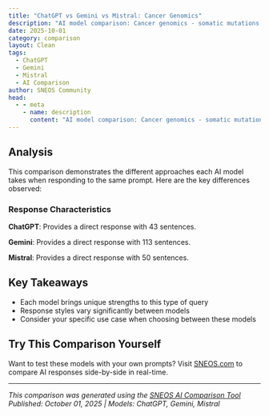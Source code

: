 ```yaml
---
title: "ChatGPT vs Gemini vs Mistral: Cancer Genomics"
description: "AI model comparison: Cancer genomics - somatic mutations and driver gene identification..."
date: 2025-10-01
category: comparison
layout: Clean
tags:
  - ChatGPT
  - Gemini
  - Mistral
  - AI Comparison
author: SNEOS Community
head:
  - - meta
    - name: description
      content: "AI model comparison: Cancer genomics - somatic mutations and driver gene identification..."
---
```


<ChatComparison
  title="ChatGPT vs Gemini vs Mistral: Cancer Genomics"
  prompt="Cancer genomics - somatic mutations and driver gene identification"
  :responses='{
    "ChatGPT": "Certainly! Here\u2019s a concise overview of **cancer genomics**, focusing on **somatic mutations** and **driver gene identification**:\n\n---\n\n### Cancer Genomics Overview\n\nCancer genomics studies the genetic alterations that drive cancer initiation, progression, and metastasis. The goal is to identify mutations that contribute to cancer development and to understand their functional impact.\n\n---\n\n### Somatic Mutations in Cancer\n\n- **Definition:** Somatic mutations are genetic alterations acquired by a cell that can be passed to the progeny of the mutated cell during cell division. These mutations are not inherited (germline), but occur in non-germline tissues and accumulate during a person\u2019s lifetime.\n  \n- **Types of somatic mutations:**\n  - **Point mutations:** Single nucleotide variants (SNVs)\n  - **Insertions and deletions (indels)**\n  - **Copy number variations (CNVs):** Amplifications or deletions of genomic regions.\n  - **Structural variants:** Translocations, inversions.\n  \n- Somatic mutations in cancer can be:\n  - **Driver mutations:** Confer growth advantage to cells and contribute to oncogenesis.\n  - **Passenger mutations:** By-products of genomic instability, not contributing to cancer phenotype.\n\n---\n\n### Identifying Driver Genes\n\nDriver genes are those that harbor driver mutations leading to tumorigenesis. They can be oncogenes (gain-of-function mutations) or tumor suppressor genes (loss-of-function mutations).\n\n#### Approaches to identify driver genes:\n\n1. **Frequency-based methods:**\n   - Identify genes mutated more often than expected by chance.\n   - Statistical methods compare observed mutation frequency with background mutation rate.\n   - Examples: MutSig, dNdScv.\n   \n2. **Functional impact prediction:**\n   - Predict the potential effect of mutations on protein function (e.g., SIFT, PolyPhen).\n   - Emphasis on mutations predicted to impact protein domains or critical residues.\n   \n3. **Mutation clustering:**\n   - Driver mutations tend to cluster in functional domains.\n   - Tools identify hotspots of recurrent mutations.\n   \n4. **Integrative genomics:**\n   - Combine mutation data with copy number changes, expression data, epigenetic alterations.\n   - Helps filter out passengers.\n   \n5. **Pathway and network analysis:**\n   - Identify genes mutated within key cancer pathways.\n   - Mutations scattered across pathway members can collectively indicate driver roles.\n   \n6. **Comparative analysis:**\n   - Cross-cancer comparisons to identify common and cancer-type specific drivers.\n\n---\n\n### Key Tools and Databases\n\n- **COSMIC (Catalogue Of Somatic Mutations In Cancer):** Comprehensive resource of somatic mutations in cancer.\n- **TCGA (The Cancer Genome Atlas):** Large-scale cancer genomic data.\n- **ICGC (International Cancer Genome Consortium):** Global collaborative cancer genome project.\n- **MutSigCV:** Identifies significantly mutated genes.\n- **OncodriveFM/OncodriveCLUST:** Detects functional impact and clustering of mutations.\n  \n---\n\n### Challenges\n\n- Distinguishing true driver mutations from passenger mutations due to the high mutational burden.\n- Tumor heterogeneity complicates mutation calling.\n- Rare driver mutations that occur at low frequency across patients.\n\n---\n\n### Summary\n\n- Somatic mutations are key alterations in cancer genomes.\n- Identifying driver genes involves statistical, functional, and integrative approaches.\n- Understanding drivers provides targets for therapy and insights into cancer biology.\n\n---\n\nIf you want, I can provide a detailed explanation of any method or discuss specific examples of driver genes in cancer.",
    "Gemini": "Okay, let\u0027s break down the fascinating and complex field of cancer genomics, specifically focusing on somatic mutations and driver gene identification.\n\n**The Big Picture: Cancer Genomics and Somatic Mutations**\n\nCancer is fundamentally a disease of the genome.  Genomic alterations, or mutations, accumulate in cells over time, eventually leading to uncontrolled growth, invasion, and metastasis \u2013 the hallmarks of cancer.  Cancer genomics studies these genomic changes to understand the development, progression, and treatment of the disease.\n\n*   **Somatic Mutations vs. Germline Mutations:**  It\u0027s crucial to distinguish between these.\n\n    *   **Germline mutations** are inherited from parents and are present in all cells of the body.  These mutations can increase the *risk* of developing cancer (e.g., BRCA1/2 mutations in breast and ovarian cancer).\n    *   **Somatic mutations** are acquired during an individual\u0027s lifetime in specific cells.  They are not inherited.  Somatic mutations are the *direct* cause of cancer in most cases. These mutations are present only in cancer cells and some nearby cells, not in the whole body.\n\n*   **Somatic Mutations in Cancer:**  Cancer genomes often contain a large number of somatic mutations.  These mutations can be:\n\n    *   **Point mutations:** Single-base changes (e.g., A to G).\n    *   **Insertions/Deletions (Indels):**  Small stretches of DNA being added or removed.\n    *   **Copy Number Alterations (CNAs):** Changes in the number of copies of a specific region of the genome (amplifications or deletions).\n    *   **Structural Variants:** Large-scale rearrangements of the genome (e.g., translocations, inversions).\n    *   **Epigenetic Alterations:** Changes in gene expression without changes to the DNA sequence itself (e.g., DNA methylation, histone modification). These are also considered genomic alterations in cancer.\n\n**Driver Genes vs. Passenger Genes: The Key Distinction**\n\nNot all somatic mutations are created equal. This is where the concept of driver and passenger mutations comes in.\n\n*   **Driver Mutations:**\n\n    *   These are the mutations that *directly contribute to the development and progression of cancer*. They confer a selective growth advantage to the cells in which they occur. They provide the \u0022driving force\u0022 behind cancer.\n    *   Driver mutations typically affect genes involved in critical cellular processes, such as:\n\n        *   **Cell cycle regulation:**  Genes that control cell division (e.g., *CDK4*, *CCND1*, *RB1*).\n        *   **Growth signaling pathways:**  Genes involved in cell growth and proliferation (e.g., *EGFR*, *KRAS*, *PIK3CA*, *MAPK* pathway genes).\n        *   **DNA repair:** Genes that fix damaged DNA (e.g., *BRCA1*, *BRCA2*, *TP53*).\n        *   **Apoptosis (programmed cell death):**  Genes that regulate cell suicide (e.g., *TP53*, *BCL2* family).\n        *   **Transcription Factors:** Genes that control the expression of other genes (e.g., *MYC*, *FOXO3*).\n        *   **Chromatin Remodeling:** Genes that affect DNA accessibility.\n        *   **Immune Evasion:** Genes that help cancer cells avoid the immune system.\n\n    *   Identifying driver genes is a major goal of cancer genomics because these genes are often excellent targets for cancer therapy.\n\n*   **Passenger Mutations:**\n\n    *   These are mutations that are present in cancer cells but *do not directly contribute to the cancer phenotype*. They are essentially \u0022along for the ride.\u0022\n    *   They accumulate in cancer cells as a consequence of genomic instability, defects in DNA repair, and the high mutation rate of cancer cells.\n    *   Passenger mutations can be useful for tracking the evolution of cancer, but they are not usually therapeutic targets themselves.\n    *   The vast majority of somatic mutations in a cancer cell are passenger mutations.\n\n**Methods for Identifying Driver Genes**\n\nIdentifying driver genes is a complex and challenging task. It requires distinguishing the rare driver mutations from the much more abundant passenger mutations. Here are some of the main approaches:\n\n1.  **Frequency-Based Approaches (Statistical Methods):**\n\n    *   **Mutation Rate Analysis:**  Driver genes often show a significantly higher mutation rate than expected by chance. These mutations often occur in specific hotspots in the protein.\n    *   **Recurrence Analysis:**  Identifying genes that are mutated in a significant fraction of tumors of the same type. The more often a gene is mutated in different tumors, the more likely it is to be a driver gene. Statistical tests are used to assess the significance of the observed recurrence.  Examples include:\n\n        *   **OncodriveCLUST:** Identifies genes with mutations clustered in specific regions of the protein (mutation hotspots).\n        *   **MutSigCV:**  Tests for significantly higher mutation rates than expected based on the background mutation rate and gene length.\n\n    *   **Limitations:**  These methods can be biased by differences in mutation rates across the genome and may miss driver genes that are mutated at low frequencies or in specific subtypes of cancer.\n\n2.  **Functional Impact Prediction:**\n\n    *   These methods assess the likely functional consequences of a mutation on the protein product.  They try to predict whether a mutation is likely to disrupt protein function or alter its activity.\n    *   **Algorithms:**\n\n        *   **SIFT (Sorting Intolerant From Tolerant):**  Predicts whether an amino acid substitution will affect protein function based on sequence homology and the physical properties of amino acids.\n        *   **PolyPhen-2 (Polymorphism Phenotyping v2):**  Predicts the functional impact of amino acid substitutions using sequence and structural information.\n        *   **CADD (Combined Annotation Dependent Depletion):** Integrates multiple annotations to predict the deleteriousness of mutations.\n\n    *   **Limitations:** These methods are not perfect and can produce false positives and false negatives.  They rely on accurate protein structure and sequence information, which may not always be available.  They also do not directly measure the effect of the mutation on cell behavior.\n\n3.  **Pathway Analysis:**\n\n    *   This approach identifies pathways or networks of interacting genes that are significantly enriched for mutations.\n    *   The idea is that even if individual genes in a pathway are not frequently mutated, the pathway as a whole may be disrupted by mutations in multiple genes.\n    *   **Example:**  Identifying that mutations in multiple genes in the PI3K-AKT-mTOR pathway are common in a particular cancer type suggests that this pathway is a driver of cancer development.\n    *   **Tools:**  GSEA (Gene Set Enrichment Analysis), KEGG pathway analysis\n\n4.  **Experimental Validation:**\n\n    *   The most definitive way to identify driver genes is through experimental validation.  This involves directly testing the effect of a candidate driver mutation on cell behavior in vitro (in cell culture) or in vivo (in animal models).\n    *   **Methods:**\n\n        *   **CRISPR-Cas9 Gene Editing:**  Used to introduce specific mutations into cells and assess their effect on cell growth, proliferation, invasion, and other cancer-related phenotypes.\n        *   **RNA Interference (RNAi):**  Used to knock down the expression of a candidate driver gene and assess the effect on cell behavior.\n        *   **Xenograft Models:**  Human cancer cells are implanted into immunodeficient mice to study tumor growth and response to therapy.\n        *   **Genetically Engineered Mouse Models (GEMMs):**  Mice are engineered to carry specific mutations in candidate driver genes, allowing researchers to study cancer development in a more physiologically relevant setting.\n\n    *   **Limitations:** Experimental validation can be time-consuming and expensive. It is not feasible to validate every candidate driver gene.\n\n5.  **Comparative Genomics Across Species:**\n\n    *   Comparing cancer genomes across different species can help identify conserved driver genes.\n    *   If a gene is frequently mutated in cancers of different species, it is more likely to be a driver gene.\n    *   **Example:** *TP53* is a frequently mutated gene in cancers of humans, mice, and other species.\n\n6.  **Machine Learning and Artificial Intelligence:**\n\n    *   Machine learning algorithms can be trained to predict driver genes based on a variety of features, including mutation frequency, functional impact predictions, pathway information, and gene expression data.\n    *   **Examples:**  Random Forest, Support Vector Machines, Neural Networks\n    *   **Advantages:**  Can integrate multiple types of data and identify complex patterns that are difficult to detect using traditional statistical methods.\n    *   **Limitations:**  Require large datasets and can be prone to overfitting.\n\n**Challenges and Future Directions**\n\n*   **Tumor Heterogeneity:**  Cancer tumors are often heterogeneous, meaning that they are composed of cells with different genetic profiles. This makes it difficult to identify driver genes that are present in all cells of the tumor.\n*   **Non-Coding Mutations:**  Most of the genome does not code for proteins. Mutations in non-coding regions of the genome can also contribute to cancer development, but they are more difficult to study.\n*   **Epigenetic Changes:**  Epigenetic changes (e.g., DNA methylation, histone modifications) can also play a role in cancer development.\n*   **Gene-Environment Interactions:**  The effects of driver mutations can be influenced by environmental factors, such as diet, lifestyle, and exposure to carcinogens.\n*   **Personalized Medicine:**  As we gain a better understanding of the genomic basis of cancer, we will be able to develop more personalized cancer therapies that target specific driver genes in individual patients.\n\n**In Summary:**\n\n*   Cancer genomes contain a large number of somatic mutations.\n*   Driver mutations are those that directly contribute to cancer development and progression.\n*   Passenger mutations are those that do not directly contribute to cancer development.\n*   Identifying driver genes is a major goal of cancer genomics because these genes are often excellent targets for cancer therapy.\n*   Multiple approaches are used to identify driver genes, including frequency-based approaches, functional impact prediction, pathway analysis, experimental validation, and machine learning.\n*   The identification of driver genes is challenging due to tumor heterogeneity, non-coding mutations, epigenetic changes, gene-environment interactions, and other factors.\n*   As we gain a better understanding of the genomic basis of cancer, we will be able to develop more personalized cancer therapies that target specific driver genes in individual patients.\n",
    "Mistral": "Cancer genomics is a field that focuses on understanding the genetic changes that occur in cancer cells. Somatic mutations and the identification of driver genes are key aspects of this field. Here\u0027s an overview of these concepts:\n\n### Somatic Mutations\n\n**Somatic mutations** are genetic alterations that occur in somatic cells (non-germ cells) and are not inherited. These mutations can accumulate over time and contribute to the development of cancer. Key types of somatic mutations include:\n\n1. **Point Mutations**: Changes in a single nucleotide, which can be:\n   - **Missense Mutations**: Change a single amino acid.\n   - **Nonsense Mutations**: Introduce a premature stop codon.\n   - **Silent Mutations**: Do not change the amino acid sequence.\n\n2. **Insertions and Deletions (Indels)**: Addition or removal of nucleotides, which can cause frameshift mutations.\n\n3. **Copy Number Variations (CNVs)**: Changes in the number of copies of a particular gene or DNA segment, including amplifications and deletions.\n\n4. **Structural Variations**: Large-scale changes such as translocations, inversions, and duplications.\n\n### Driver Gene Identification\n\n**Driver genes** are genes that, when mutated, confer a selective growth advantage to the cell, contributing to cancer development and progression. Identifying driver genes is crucial for understanding the molecular mechanisms of cancer and for developing targeted therapies. Key steps in driver gene identification include:\n\n1. **Sequencing**: High-throughput sequencing technologies, such as whole-genome sequencing (WGS), whole-exome sequencing (WES), and targeted sequencing, are used to identify somatic mutations in cancer genomes.\n\n2. **Mutation Frequency Analysis**: Genes that are frequently mutated across multiple cancer samples are more likely to be drivers. Statistical methods are used to distinguish driver mutations from passenger mutations (mutations that do not contribute to cancer development).\n\n3. **Functional Annotation**: Annotating the functional impact of mutations using bioinformatics tools and databases. This helps in identifying mutations that are likely to have a significant effect on protein function.\n\n4. **Pathway Analysis**: Understanding the biological pathways affected by mutated genes can provide insights into the mechanisms of cancer development. Pathways frequently altered in cancer include cell cycle regulation, DNA repair, and signal transduction.\n\n5. **Experimental Validation**: Functional studies, such as CRISPR-Cas9 gene editing, RNA interference, and in vitro/in vivo models, are used to validate the role of candidate driver genes in cancer.\n\n### Tools and Databases\n\nSeveral tools and databases are commonly used in cancer genomics for the identification of somatic mutations and driver genes:\n\n1. **The Cancer Genome Atlas (TCGA)**: A comprehensive database of genomic and clinical data from various cancer types.\n\n2. **COSMIC (Catalogue of Somatic Mutations in Cancer)**: A database of somatic mutations in cancer, providing information on mutation frequency and functional impact.\n\n3. **MutSigCV**: A statistical tool for identifying significantly mutated genes in cancer genomes.\n\n4. **OncoKB**: A precision oncology knowledge base that provides information on the clinical significance of somatic mutations.\n\n5. **cBioPortal**: An open-access resource for exploring, visualizing, and analyzing multidimensional cancer genomics data.\n\n### Challenges\n\nIdentifying driver genes is challenging due to the complexity of cancer genomes and the high background rate of passenger mutations. Key challenges include:\n\n1. **High Mutational Burden**: Some cancers, such as melanoma and lung cancer, have a high mutational burden, making it difficult to distinguish driver from passenger mutations.\n\n2. **Intratumoral Heterogeneity**: Different regions of a tumor may have different genetic profiles, complicating the identification of driver genes.\n\n3. **Intertumoral Heterogeneity**: Different patients with the same type of cancer may have different driver mutations, requiring personalized approaches.\n\n4. **Epigenetic Factors**: Epigenetic modifications, such as DNA methylation and histone modifications, can also contribute to cancer development and progression, adding another layer of complexity.\n\n### Conclusion\n\nCancer genomics, particularly the study of somatic mutations and the identification of driver genes, is essential for understanding the molecular basis of cancer and for developing targeted therapies. Advances in sequencing technologies, bioinformatics tools, and experimental validation methods continue to enhance our ability to identify and validate driver genes, paving the way for precision oncology."
  }'
  published-date="10:56"
/>

## Analysis

This comparison demonstrates the different approaches each AI model takes when responding to the same prompt. Here are the key differences observed:

### Response Characteristics

**ChatGPT**: Provides a direct response with 43 sentences. 

**Gemini**: Provides a direct response with 113 sentences. 

**Mistral**: Provides a direct response with 50 sentences. 

## Key Takeaways

- Each model brings unique strengths to this type of query
- Response styles vary significantly between models
- Consider your specific use case when choosing between these models

## Try This Comparison Yourself

Want to test these models with your own prompts? Visit [SNEOS.com](https://sneos.com) to compare AI responses side-by-side in real-time.

---

*This comparison was generated using the [SNEOS AI Comparison Tool](https://sneos.com)*
*Published: October 01, 2025 | Models: ChatGPT, Gemini, Mistral*

